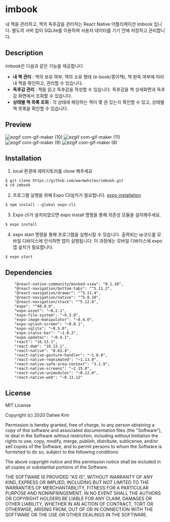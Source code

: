 # imbook

  
    
      
내 책을 관리하고, 책의 독후감을 관리하는 React Native 어플리케이션 imbook 입니다. 별도의 서버 없이 SQLite를 이용하여 사용자 데이터를 기기 안에 저장하고 관리합니다.

## Description
  
imbook은 다음과 같은 기능을 제공합니다
  - **내 책 관리** : 책의 보유 여부, 책의 소유 형태 (e-book/종이책), 책 완독 여부에 따라 내 책을 확인하고, 관리할 수 있습니다.
  - **독후감 관리** : 책을 읽고 독후감을 작성할 수 있습니다. 독후감을 책 상세화면과 독후감 화면에서 조회할 수 있습니다.
  - **상태별 책 목록 조회** : 각 상태에 해당하는 책이 몇 권 있는지 확인할 수 있고, 상태별 책 목록을 확인할 수 있습니다.

  
    
## Preview


![ezgif com-gif-maker (10)](https://user-images.githubusercontent.com/40848918/101899912-e92b0580-3bf1-11eb-95c3-bcd2b4ae1888.gif)
![ezgif com-gif-maker (11)](https://user-images.githubusercontent.com/40848918/101899910-e8926f00-3bf1-11eb-9a02-1965a41d6053.gif)
![ezgif com-gif-maker (9)](https://user-images.githubusercontent.com/40848918/101899906-e6301500-3bf1-11eb-84b5-e58a9d96788c.gif)
![ezgif com-gif-maker (8)](https://user-images.githubusercontent.com/40848918/101899909-e7f9d880-3bf1-11eb-940a-339dc9a37e45.gif)




## Installation

1. local 환경에 레파지토리를 clone 해주세요
```
$ git clone https://github.com/warmwhiten/imbook.git
$ cd imbook
```
2. 프로그램 실행을 위해 Expo Cli설치가 필요합니다. [expo installation](https://docs.expo.io/get-started/installation/)
```
$ npm install --global expo-cli
```
3. Expo cli가 설치되었으면 expo install 명령을 통해 의존성 모듈을 설치해주세요. 
```
$ expo install
```
4. expo start 명령을 통해 프로그램을 실행시킬 수 있습니다. 출력되는 qr코드를 모바일 디바이스에 인식하면 앱이 실행됩니다. 이 과정에는 모바일 디바이스에 expo 앱 설치가 필요합니다. 
```
$ expo start
```

## Dependencies
```
    "@react-native-community/masked-view": "0.1.10",
    "@react-navigation/bottom-tabs": "^5.11.2",
    "@react-navigation/drawer": "^5.11.4",
    "@react-navigation/native": "^5.8.10",
    "@react-navigation/stack": "^5.12.8",
    "expo": "^40.0.0",
    "expo-asset": "~8.2.1",
    "expo-file-system": "~9.3.0",
    "expo-image-manipulator": "~8.4.0",
    "expo-splash-screen": "~0.8.1",
    "expo-sqlite": "~8.5.0",
    "expo-status-bar": "~1.0.3",
    "expo-updates": "~0.4.1",
    "react": "16.13.1",
    "react-dom": "16.13.1",
    "react-native": "0.63.4",
    "react-native-gesture-handler": "~1.8.0",
    "react-native-reanimated": "~1.13.0",
    "react-native-safe-area-context": "3.1.9",
    "react-native-screens": "~2.15.0",
    "react-native-unimodules": "~0.12.0",
    "react-native-web": "~0.13.12"
```

## License
MIT License

Copyright (c) 2020 Dahee Kim

Permission is hereby granted, free of charge, to any person obtaining a copy
of this software and associated documentation files (the "Software"), to deal
in the Software without restriction, including without limitation the rights
to use, copy, modify, merge, publish, distribute, sublicense, and/or sell
copies of the Software, and to permit persons to whom the Software is
furnished to do so, subject to the following conditions:

The above copyright notice and this permission notice shall be included in all
copies or substantial portions of the Software.

THE SOFTWARE IS PROVIDED "AS IS", WITHOUT WARRANTY OF ANY KIND, EXPRESS OR
IMPLIED, INCLUDING BUT NOT LIMITED TO THE WARRANTIES OF MERCHANTABILITY,
FITNESS FOR A PARTICULAR PURPOSE AND NONINFRINGEMENT. IN NO EVENT SHALL THE
AUTHORS OR COPYRIGHT HOLDERS BE LIABLE FOR ANY CLAIM, DAMAGES OR OTHER
LIABILITY, WHETHER IN AN ACTION OF CONTRACT, TORT OR OTHERWISE, ARISING FROM,
OUT OF OR IN CONNECTION WITH THE SOFTWARE OR THE USE OR OTHER DEALINGS IN THE
SOFTWARE.
